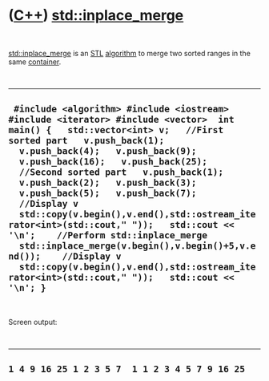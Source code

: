



 

 

 

 

 

([C++](Cpp.md)) [std::inplace\_merge](CppInplace_merge.md)
============================================================

 

[std::inplace\_merge](CppInplace_merge.md) is an [STL](CppStl.md)
[algorithm](CppAlgorithm.md) to merge two sorted ranges in the same
[container](CppContainer.md).

 

  -----------------------------------------------------------------------------------------------------------------------------------------------------------------------------------------------------------------------------------------------------------------------------------------------------------------------------------------------------------------------------------------------------------------------------------------------------------------------------------------------------------------------------------------------------------------------------------------------------------------------------------------------------------------------------
  ` #include <algorithm> #include <iostream> #include <iterator> #include <vector>  int main() {   std::vector<int> v;   //First sorted part   v.push_back(1);   v.push_back(4);   v.push_back(9);   v.push_back(16);   v.push_back(25);   //Second sorted part   v.push_back(1);   v.push_back(2);   v.push_back(3);   v.push_back(5);   v.push_back(7);    //Display v   std::copy(v.begin(),v.end(),std::ostream_iterator<int>(std::cout," "));   std::cout << '\n';    //Perform std::inplace_merge   std::inplace_merge(v.begin(),v.begin()+5,v.end());    //Display v   std::copy(v.begin(),v.end(),std::ostream_iterator<int>(std::cout," "));   std::cout << '\n'; }`
  -----------------------------------------------------------------------------------------------------------------------------------------------------------------------------------------------------------------------------------------------------------------------------------------------------------------------------------------------------------------------------------------------------------------------------------------------------------------------------------------------------------------------------------------------------------------------------------------------------------------------------------------------------------------------------

 

Screen output:

 

  --------------------------------------------------
  ` 1 4 9 16 25 1 2 3 5 7  1 1 2 3 4 5 7 9 16 25 `
  --------------------------------------------------

 

 

 

 

 





 



